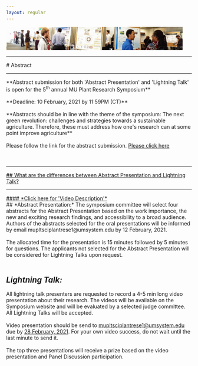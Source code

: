 ```yaml
---
layout: regular
---
```



<img src="/posterview.jpg" style="max-width:95%"/>
<hr style="clear: both;" />
# Abstract
<hr style="clear: both;" />
**Abstract submission for both 'Abstract Presentation' and 'Lightning Talk' is open for the 5<sup>th</sup> annual MU Plant Research Symposium** 
<br/><br/>
**Deadline: 10 February, 2021 by 11:59PM (CT)**
<br/><br/>
**Abstracts should be in line with the theme of the symposium: The next green revolution: challenges and strategies towards a sustainable agriculture. Therefore, these must address how one's research can at some point improve agriculture**
<br/><br/>
Please follow the link for the abstract submission. <a href="https://docs.google.com/forms/d/e/1FAIpQLSdboRNFQZRiMRHCT4cOu78Mg9E0iv1sAy76VWY4l2xqpFj8FQ/viewform?usp=sf_link" target="_blank"> Please click here
<br/><br/><br/>

<hr style="clear: both;" />
## What are the differences between Abstract Presentation and Lightning Talk?
<hr style="clear: both;" />
#### <a href="https://youtu.be/DTVKvruJzdM" target="_blank"> *Click here for 'Video Description'* </a>
<br/>
## *Abstract Presentation:*
The symposium committee will select four abstracts for the Abstract Presentation based on the work importance, the new and exciting research findings, and accessibility to a broad audience. Authors of the abstracts selected for the oral presentations will be informed by email mupltsciplantrese1@umsystem.edu by 12 February, 2021.
<br/><br/>
The allocated time for the presentation is 15 minutes followed by 5 minutes for questions. The applicants not selected for the Abstract Presentation will be considered for Lightning Talks upon request.
<br/><br/>

## *Lightning Talk:*
All lightning talk presenters are requested to record a 4-5 min long video presentation about their research. The videos will be available on the Symposium website and will be evaluated by a selected judge committee. All Lightning Talks will be accepted.
<br/><br/>
Video presentation should be send to mupltsciplantrese1@umsystem.edu due by <a href="" target="_blank">28 February, 2021</a>. For your own video success, do not wait until the last minute to send it.
<br/><br/>
The top three presentations will receive a prize based on the video presentation and Panel Discussion participation.
